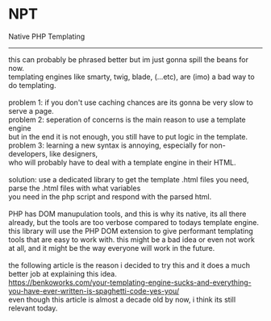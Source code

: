 # NPT
Native PHP Templating

************************************************************************************************************************

this can probably be phrased better but im just gonna spill the beans for now.<br>
templating engines like smarty, twig, blade, (...etc), are (imo) a bad way to do templating.<br><br>
problem 1: if you don't use caching chances are its gonna be very slow to serve a page.<br>
problem 2: seperation of concerns is the main reason to use a template engine <br>
but in the end it is not enough, you still have to put logic in the template.<br>
problem 3:  learning a new syntax is annoying, especially for non-developers, like designers, <br>
who will probably have to deal with a template engine in their HTML.<br><br>
solution: use a dedicated library to get the template .html files you need, parse the .html files with what variables <br>
you need in the php script and respond with the parsed html.<br><br>
PHP has DOM manupulation tools, and this is why its native, its all there already, but the tools are too verbose compared to todays template engine. this library will use the PHP DOM extension to give performant templating tools that are easy to work with. this might be a bad idea or even not work at all, and it might be the way everyone will work in the future.<br><br>
the following article is the reason i decided to try this and it does a much better job at explaining this idea.<br>
https://benkoworks.com/your-templating-engine-sucks-and-everything-you-have-ever-written-is-spaghetti-code-yes-you/<br>
even though this article is almost a decade old by now, i think its still relevant today.
